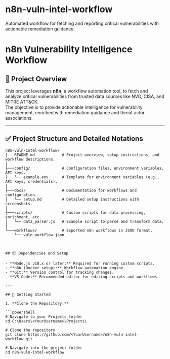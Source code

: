 # n8n-vuln-intel-workflow
Automated workflow for fetching and reporting critical vulnerabilities with actionable remediation guidance.

# n8n Vulnerability Intelligence Workflow

## 📌 Project Overview
This project leverages **n8n**, a workflow automation tool, to fetch and analyze critical vulnerabilities from trusted data sources like NVD, CISA, and MITRE ATT&CK.  
The objective is to provide actionable intelligence for vulnerability management, enriched with remediation guidance and threat actor associations.

---

## ✅ Project Structure and Detailed Notations

```
n8n-vuln-intel-workflow/
│   README.md            # Project overview, setup instructions, and workflow descriptions.
│
├───config/              # Configuration files, environment variables, API keys.
│   └── example.env      # Template for environment variables (e.g., API keys, credentials).
│
├───docs/                # Documentation for workflows and configuration.
│   └── setup.md         # Detailed setup instructions with screenshots.
│
├───scripts/             # Custom scripts for data processing, enrichment, etc.
│   └── data_parser.js   # Example script to parse and transform data.
│
└───workflows/           # Exported n8n workflows in JSON format.
    └── vuln_workflow.json

---

## 📦 Dependencies and Setup

- **Node.js v18.x or later:** Required for running custom scripts.
- **n8n (Docker setup):** Workflow automation engine.
- **Git:** Version control for tracking changes.
- **VS Code:** Recommended editor for editing scripts and workflows.

---

## 🚀 Getting Started

1. **Clone the Repository:**

```powershell
# Navigate to your Projects folder
cd C:\Users\<YourUsername>\Projects\

# Clone the repository
git clone https://github.com/<YourUsername>/n8n-vuln-intel-workflow.git

# Navigate into the project folder
cd n8n-vuln-intel-workflow
